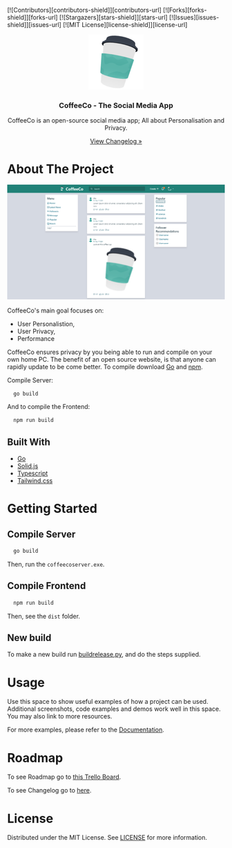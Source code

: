 <!--Used https://github.com/othneildrew/Best-README-Template/blob/master/README.md-->

[![Contributors][contributors-shield]][contributors-url]
[![Forks][forks-shield]][forks-url]
[![Stargazers][stars-shield]][stars-url]
[![Issues][issues-shield]][issues-url]
[![MIT License][license-shield]][license-url]

<div align="center">
  <img src="src/assets/logos/logo128.png" alt="CoffeeCo Logo"/>
  <h3>CoffeeCo - The Social Media App</h3>
  <p>CoffeeCo is an open-source social media app; All about Personalisation and Privacy.</p>
  <a href="./CHANGELOG.md">View Changelog »</a>
</div>

# About The Project

![Coffee Website Showoff](./meta/showoff.png)

CoffeeCo's main goal focuses on:

- User Personalistion,
- User Privacy,
- Performance

CoffeeCo ensures privacy by you being able to run and compile on your own home PC. The benefit of an open source website, is that anyone can rapidly update to be come better. To compile download [Go](https://go.dev) and [npm](https://nodejs.org/download).

Compile Server:

```bash
  go build
```

And to compile the Frontend:

```bash
  npm run build
```

## Built With

- [Go](https://www.go.dev/)
- [Solid.js](https://www.solidjs.com/)
- [Typescript](https://www.typescriptlang.org/)
- [Tailwind.css](https://www.tailwindcss.com/)

# Getting Started

## Compile Server

```bash
  go build
```

Then, run the `coffeecoserver.exe`.

## Compile Frontend

```bash
  npm run build
```

Then, see the `dist` folder.

## New build

To make a new build run [buildrelease.py](./meta/buildrelease.py), and do the steps supplied.

# Usage

Use this space to show useful examples of how a project can be used. Additional screenshots, code examples and demos work well in this space. You may also link to more resources.

For more examples, please refer to the [Documentation](./DOCUMENTATION.md).

# Roadmap

To see Roadmap go to [this Trello Board](https://trello.com/b/qI7UAaDw/coffeeco).

To see Changelog go to [here](./CHANGELOG.md).

# License

Distributed under the MIT License. See [LICENSE](./LICENSE) for more information.
